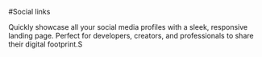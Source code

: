 #Social links

Quickly showcase all your social media profiles with a sleek, responsive landing page. Perfect for developers, creators, and professionals to share their digital footprint.S
